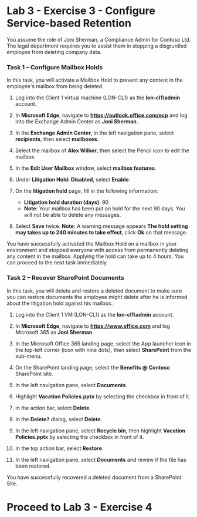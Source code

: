 # Lab 3 - Exercise 3 - Configure Service-based Retention

You assume the role of Joni Sherman, a Compliance Admin for Contoso Ltd. The legal department requires you to assist them in stopping a disgruntled employee from deleting company data.

### Task 1 – Configure Mailbox Holds

In this task, you will activate a Mailbox Hold to prevent any content in the employee's mailbox from being deleted.

1. Log into the Client 1 virtual machine (LON-CL1) as the **lon-cl1\admin** account.

2. In **Microsoft Edge**, navigate to **https://outlook.office.com/ecp** and log into the Exchange Admin Center as **Joni Sherman**.

3. In the **Exchange Admin Center**, in the left navigation pane, select **recipients**, then select **mailboxes**.

4. Select the mailbox of **Alex Wilber**, then select the Pencil icon to edit the mailbox.

5. In the **Edit User Mailbox** window, select **mailbox features**.

6. Under **Litigation Hold: Disabled**, select **Enable**.

7. On the **litigation hold** page, fill in the following information:

    - **Litigation hold duration (days)**: 90
    - **Note**: Your mailbox has been put on hold for the next 90 days. You will not be able to delete any messages.

8. Select **Save** twice. **Note:** A warning message appears **The hold setting may takes up to 240 minutes to take effect**, click **Ok**  on that message.

You have successfully activated the Mailbox Hold on a mailbox in your environment and stopped everyone with access from permanently deleting any content in the mailbox. Applying the hold can take up to 4 hours.  You can proceed to the next task immediately.

### Task 2 – Recover SharePoint Documents

In this task, you will delete and restore a deleted document to make sure you can restore documents the employee might delete after he is informed about the litigation hold against his mailbox.

1. Log into the Client 1 VM (LON-CL1) as the **lon-cl1\admin** account.

2. In **Microsoft Edge**, navigate to **https://www.office.com** and log Microsoft 365 as **Joni Sherman**.

3. In the Microsoft Office 365 landing page, select the App launcher icon in the top-left corner (icon with nine dots), then select **SharePoint** from the sub-menu.

4. On the SharePoint landing page, select the **Benefits @ Contoso** SharePoint site.

5. In the left navigation pane, select **Documents**.

6. Highlight **Vacation Policies.pptx** by selecting the checkbox in front of it.

7. in the action bar, select **Delete**.

8. In the **Delete?** dialog, select **Delete**.

9. In the left navigation pane, select **Recycle bin**, then highlight **Vacation Policies.pptx** by selecting the checkbox in front of it.

10. In the top action bar, select **Restore**.

11. In the left navigation pane, select **Documents** and review if the file has been restored.

You have successfully recovered a deleted document from a SharePoint Site.

# Proceed to Lab 3 - Exercise 4
